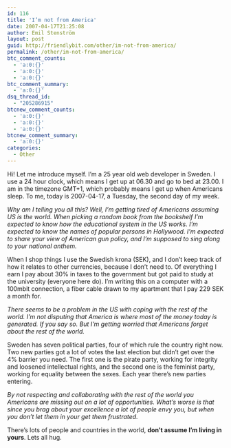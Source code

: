 ```yaml
---
id: 116
title: 'I’m not from America'
date: 2007-04-17T21:25:08
author: Emil Stenström
layout: post
guid: http://friendlybit.com/other/im-not-from-america/
permalink: /other/im-not-from-america/
btc_comment_counts:
  - 'a:0:{}'
  - 'a:0:{}'
  - 'a:0:{}'
btc_comment_summary:
  - 'a:0:{}'
dsq_thread_id:
  - "205286915"
btcnew_comment_counts:
  - 'a:0:{}'
  - 'a:0:{}'
  - 'a:0:{}'
btcnew_comment_summary:
  - 'a:0:{}'
categories:
  - Other
---
```

Hi! Let me introduce myself. I&#8217;m a 25 year old web developer in Sweden. I use a 24 hour clock, which means I get up at 06.30 and go to bed at 23.00. I am in the timezone GMT+1, which probably means I get up when Americans sleep. To me, today is 2007-04-17, a Tuesday, the second day of my week.

_Why am I telling you all this? Well, I&#8217;m getting tired of Americans assuming US is the world. When picking a random book from the bookshelf I&#8217;m expected to know how the educational system in the US works. I&#8217;m expected to know the names of popular persons in Hollywood. I&#8217;m expected to share your view of American gun policy, and I&#8217;m supposed to sing along to your national anthem._

When I shop things I use the Swedish krona (SEK), and I don&#8217;t keep track of how it relates to other currencies, because I don&#8217;t need to. Of everything I earn I pay about 30% in taxes to the government but got paid to study at the university (everyone here do). I&#8217;m writing this on a computer with a 100mbit connection, a fiber cable drawn to my apartment that I pay 229 SEK a month for.

_There seems to be a problem in the US with coping with the rest of the world. I&#8217;m not disputing that America is where most of the money today is generated. If you say so. But I&#8217;m getting worried that Americans forget about the rest of the world._

Sweden has seven political parties, four of which rule the country right now. Two new parties got a lot of votes the last election but didn&#8217;t get over the 4% barrier you need. The first one is the pirate party, working for integrity and loosened intellectual rights, and the second one is the feminist party, working for equality between the sexes. Each year there&#8217;s new parties entering.

_By not respecting and collaborating with the rest of the world you Americans are missing out on a lot of opportunities. What&#8217;s worse is that since you brag about your excellence a lot of people envy you, but when you don&#8217;t let them in your get them frustrated._



There&#8217;s lots of people and countries in the world, **don&#8217;t assume I&#8217;m living in yours**. Lets all hug.
